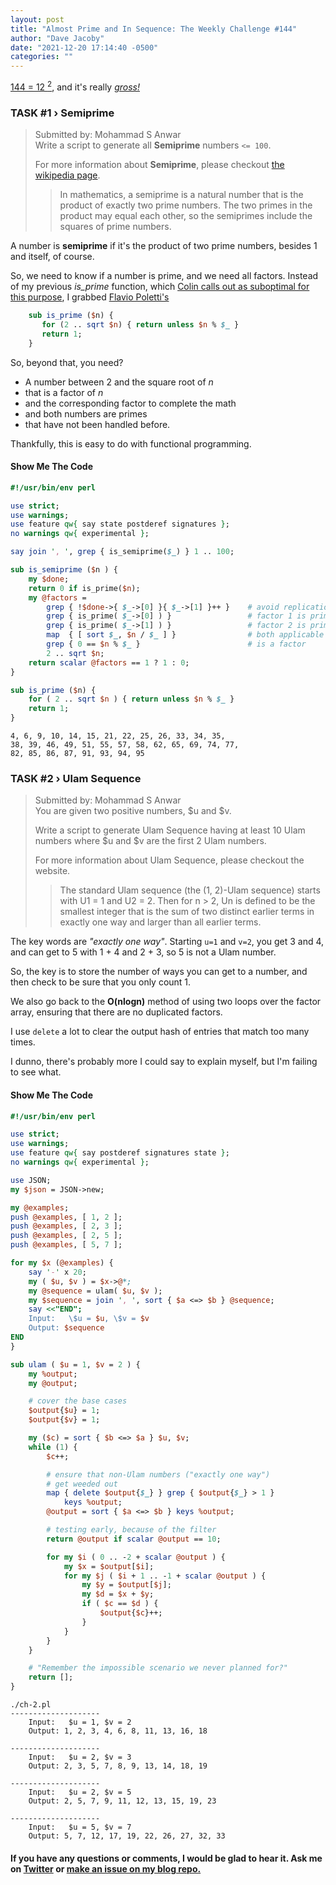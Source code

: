 ```yaml
---
layout: post
title: "Almost Prime and In Sequence: The Weekly Challenge #144"
author: "Dave Jacoby"
date: "2021-12-20 17:14:40 -0500"
categories: ""
---
```


[144 = 12 <sup>2</sup>](https://theweeklychallenge.org/blog/perl-weekly-challenge-144/), and it's really [_gross!_](<https://en.wikipedia.org/wiki/Gross_(unit)>)

### TASK #1 › Semiprime

> Submitted by: Mohammad S Anwar  
> Write a script to generate all **Semiprime** numbers `<= 100`.
>
> For more information about **Semiprime**, please checkout [the wikipedia page](https://en.wikipedia.org/wiki/Semiprime).
>
> > In mathematics, a semiprime is a natural number that is the product of exactly two prime numbers. The two primes in the product may equal each other, so the semiprimes include the squares of prime numbers.

A number is **semiprime** if it's the product of two prime numbers, besides 1 and itself, of course.

So, we need to know if a number is prime, and we need all factors. Instead of my previous _is_prime_ function, which [Colin calls out as suboptimal for this purpose](https://theweeklychallenge.org/blog/review-challenge-139/), I grabbed [Flavio Poletti's](https://github.com/manwar/perlweeklychallenge-club/blob/master/challenge-139/polettix/perl/ch-2.pl)

```perl
    sub is_prime ($n) {
       for (2 .. sqrt $n) { return unless $n % $_ }
       return 1;
    }
```

So, beyond that, you need?

* A number between 2 and the square root of _n_ 
* that is a factor of _n_
* and the corresponding factor to complete the math
* and both numbers are primes
* that have not been handled before.

Thankfully, this is easy to do with functional programming.

#### Show Me The Code

```perl
#!/usr/bin/env perl

use strict;
use warnings;
use feature qw{ say state postderef signatures };
no warnings qw{ experimental };

say join ', ', grep { is_semiprime($_) } 1 .. 100;

sub is_semiprime ($n ) {
    my $done;
    return 0 if is_prime($n);
    my @factors =
        grep { !$done->{ $_->[0] }{ $_->[1] }++ }    # avoid replication
        grep { is_prime( $_->[0] ) }                 # factor 1 is prime
        grep { is_prime( $_->[1] ) }                 # factor 2 is prime
        map  { [ sort $_, $n / $_ ] }                # both applicable factors
        grep { 0 == $n % $_ }                        # is a factor
        2 .. sqrt $n;
    return scalar @factors == 1 ? 1 : 0;
}

sub is_prime ($n) {
    for ( 2 .. sqrt $n ) { return unless $n % $_ }
    return 1;
}
```

```text
4, 6, 9, 10, 14, 15, 21, 22, 25, 26, 33, 34, 35, 
38, 39, 46, 49, 51, 55, 57, 58, 62, 65, 69, 74, 77, 
82, 85, 86, 87, 91, 93, 94, 95
```

### TASK #2 › Ulam Sequence

> Submitted by: Mohammad S Anwar  
> You are given two positive numbers, $u and $v.
>
> Write a script to generate Ulam Sequence having at least 10 Ulam numbers where $u and $v are the first 2 Ulam numbers.
>
> For more information about Ulam Sequence, please checkout the website.
>
> > The standard Ulam sequence (the (1, 2)-Ulam sequence) starts with U1 = 1 and U2 = 2. Then for n > 2, Un is defined to be the smallest integer that is the sum of two distinct earlier terms in exactly one way and larger than all earlier terms.

The key words are _"exactly one way"_. Starting `u=1` and `v=2`, you get 3 and 4, and can get to 5 with 1 + 4 and 2 + 3, so 5 is not a Ulam number.

So, the key is to store the number of ways you can get to a number, and then check to be sure that you only count 1.

We also go back to the **O(nlogn)** method of using two loops over the factor array, ensuring that there are no duplicated factors.

I use `delete` a lot to clear the output hash of entries that match too many times.

I dunno, there's probably more I could say to explain myself, but I'm failing to see what.

#### Show Me The Code

```perl
#!/usr/bin/env perl

use strict;
use warnings;
use feature qw{ say postderef signatures state };
no warnings qw{ experimental };

use JSON;
my $json = JSON->new;

my @examples;
push @examples, [ 1, 2 ];
push @examples, [ 2, 3 ];
push @examples, [ 2, 5 ];
push @examples, [ 5, 7 ];

for my $x (@examples) {
    say '-' x 20;
    my ( $u, $v ) = $x->@*;
    my @sequence = ulam( $u, $v );
    my $sequence = join ', ', sort { $a <=> $b } @sequence;
    say <<"END";
    Input:   \$u = $u, \$v = $v
    Output: $sequence
END
}

sub ulam ( $u = 1, $v = 2 ) {
    my %output;
    my @output;

    # cover the base cases
    $output{$u} = 1;
    $output{$v} = 1;

    my ($c) = sort { $b <=> $a } $u, $v;
    while (1) {
        $c++;

        # ensure that non-Ulam numbers ("exactly one way")
        # get weeded out
        map { delete $output{$_} } grep { $output{$_} > 1 }
            keys %output;
        @output = sort { $a <=> $b } keys %output;

        # testing early, because of the filter
        return @output if scalar @output == 10;

        for my $i ( 0 .. -2 + scalar @output ) {
            my $x = $output[$i];
            for my $j ( $i + 1 .. -1 + scalar @output ) {
                my $y = $output[$j];
                my $d = $x + $y;
                if ( $c == $d ) {
                    $output{$c}++;
                }
            }
        }
    }

    # "Remember the impossible scenario we never planned for?"
    return [];
}
```

```text
./ch-2.pl
--------------------
    Input:   $u = 1, $v = 2
    Output: 1, 2, 3, 4, 6, 8, 11, 13, 16, 18

--------------------
    Input:   $u = 2, $v = 3
    Output: 2, 3, 5, 7, 8, 9, 13, 14, 18, 19

--------------------
    Input:   $u = 2, $v = 5
    Output: 2, 5, 7, 9, 11, 12, 13, 15, 19, 23

--------------------
    Input:   $u = 5, $v = 7
    Output: 5, 7, 12, 17, 19, 22, 26, 27, 32, 33
```

#### If you have any questions or comments, I would be glad to hear it. Ask me on [Twitter](https://twitter.com/jacobydave) or [make an issue on my blog repo.](https://github.com/jacoby/jacoby.github.io)
